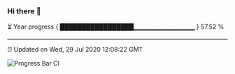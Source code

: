 ### Hi there 👋

⏳ Year progress { █████████████████▁▁▁▁▁▁▁▁▁▁▁▁▁ } 57.52 %

---

⏰ Updated on Wed, 29 Jul 2020 12:08:22 GMT

![Progress Bar CI](https://github.com/liununu/liununu/workflows/Progress%20Bar%20CI/badge.svg)
